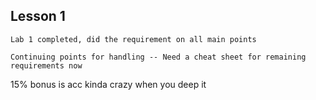 ## Lesson 1
	Lab 1 completed, did the requirement on all main points

	Continuing points for handling -- Need a cheat sheet for remaining requirements now
15% bonus is acc kinda crazy when you deep it 

